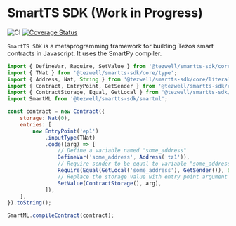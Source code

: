 # SmartTS SDK (Work in Progress)
![CI](https://github.com/RomarQ/smartts-sdk/workflows/CI/badge.svg)
[![Coverage Status](https://coveralls.io/repos/github/RomarQ/smartts-sdk/badge.svg?branch=main&t=bN86Fp)](https://coveralls.io/github/RomarQ/smartts-sdk?branch=main)

`SmartTS SDK` is a metaprogramming framework for building Tezos smart contracts in Javascript. It uses the SmartPy compiler.

```js
import { DefineVar, Require, SetValue } from '@tezwell/smartts-sdk/core/command';
import { TNat } from '@tezwell/smartts-sdk/core/type';
import { Address, Nat, String } from '@tezwell/smartts-sdk/core/literal';
import { Contract, EntryPoint, GetSender } from '@tezwell/smartts-sdk/core';
import { ContractStorage, Equal, GetLocal } from '@tezwell/smartts-sdk/core/expression';
import SmartML from '@tezwell/smartts-sdk/smartml';

const contract = new Contract({
    storage: Nat(0),
    entries: [
        new EntryPoint('ep1')
            .inputType(TNat)
            .code((arg) => [
                // Define a variable named "some_address"
                DefineVar('some_address', Address('tz1')),
                // Require sender to be equal to variable "some_address", otherwise fail with "Not Admin!"
                Require(Equal(GetLocal('some_address'), GetSender()), String('Not Admin!')),
                // Replace the storage value with entry point argument
                SetValue(ContractStorage(), arg),
            ]),
    ],
}).toString();

SmartML.compileContract(contract);
```
